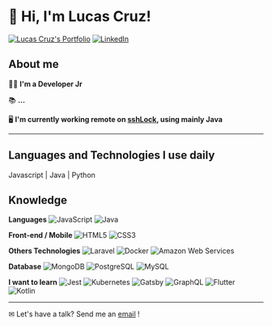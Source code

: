 # 👋 Hi, I'm Lucas Cruz!

[![Lucas Cruz's Portfolio](https://img.shields.io/static/v1?label=My%20portfolio&message=%20&color=d39176&style=flat-square&logoColor=white&logo=Github-Actions)](#)
[![LinkedIn](https://img.shields.io/static/v1?label=LinkedIn&message=%20&color=blue&logo=LinkedIn&style=flat-square&logoColor=white)](https://www.linkedin.com/in/lucasdasilvacruz)

## About me

👨‍💻 <strong>I'm a Developer Jr</strong>

📚 <strong> ...</strong>

🖥 **I'm currently working remote on [sshLock](https://www.sshlock.com.br/), using mainly Java**

---

## Languages and Technologies I use daily
<!--
<code><img height="20" src="https://raw.githubusercontent.com/github/explore/80688e429a7d4ef2fca1e82350fe8e3517d3494d/topics/javascript/javascript.png"></code>
<code><img height="20" src="https://raw.githubusercontent.com/github/explore/80688e429a7d4ef2fca1e82350fe8e3517d3494d/topics/react/react.png"></code>
<code><img height="20" src="https://raw.githubusercontent.com/github/explore/80688e429a7d4ef2fca1e82350fe8e3517d3494d/topics/nodejs/nodejs.png"></code>
<code><img height="20" src="https://raw.githubusercontent.com/github/explore/80688e429a7d4ef2fca1e82350fe8e3517d3494d/topics/typescript/typescript.png"></code>
<code><img height="20" src="https://raw.githubusercontent.com/github/explore/80688e429a7d4ef2fca1e82350fe8e3517d3494d/topics/redux/redux.png"></code>
<code><img height="20" src="https://raw.githubusercontent.com/github/explore/80688e429a7d4ef2fca1e82350fe8e3517d3494d/topics/styled-components/styled-components.png"></code>
<code><img height="20" src="https://raw.githubusercontent.com/github/explore/80688e429a7d4ef2fca1e82350fe8e3517d3494d/topics/mongodb/mongodb.png"></code>
-->
Javascript | Java | Python

## Knowledge

**Languages**
![JavaScript](https://img.shields.io/badge/-JavaScript-black?style=flat-square&logo=javascript)
![Java](https://img.shields.io/badge/-Java-red?style=flat-square&logo=java)



**Front-end / Mobile**
![HTML5](https://img.shields.io/badge/-HTML5-E34F26?style=flat-square&logo=html5&logoColor=white)
![CSS3](https://img.shields.io/badge/-CSS3-1572B6?style=flat-square&logo=css3)



**Others Technologies**
![Laravel](https://img.shields.io/badge/-Laravel-black?style=flat-square&logo=Laravel)
![Docker](https://img.shields.io/badge/-Docker-black?style=flat-square&logo=docker)
![Amazon Web Services](https://img.shields.io/badge/-AWS-ce2311?style=flat-square&logo=Amazon)


**Database**
![MongoDB](https://img.shields.io/badge/-MongoDB-black?style=flat-square&logo=mongodb)
![PostgreSQL](https://img.shields.io/badge/-PostgreSQL-336791?style=flat-square&logo=postgresql)
![MySQL](https://img.shields.io/badge/-MySQL-a0c4db?style=flat-square&logo=mysql)


**I want to learn**
![Jest](https://img.shields.io/badge/-Jest-black?style=flat-square&logo=Jest)
![Kubernetes](https://img.shields.io/badge/-Kubernetes-black?style=flat-square&logo=Kubernetes)
![Gatsby](https://img.shields.io/badge/-Gatsby-E10098?style=flat-square&logo=gatsby)
![GraphQL](https://img.shields.io/badge/-GraphQL-E10098?style=flat-square&logo=graphql)
![Flutter](https://img.shields.io/badge/-Flutter-blue?style=flat-square&logo=Flutter)
![Kotlin](https://img.shields.io/badge/-Kotlin-orange?style=flat-square&logo=Kotlin)


---
✉ Let's have a talk? Send me an [email](mailto:lucasdasilvacruz@gmail.com) !
